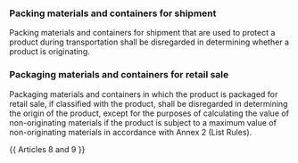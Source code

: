 ### Packing materials and containers for shipment

Packing materials and containers for shipment that are used to protect a product during transportation shall be disregarded in determining whether a product is originating. 

### Packaging materials and containers for retail sale

Packaging materials and containers in which the product is packaged for retail sale, if classified with the product, shall be disregarded in determining the origin of the product, except for the purposes of calculating the value of non-originating materials if the product is subject to a maximum value of non-originating materials in accordance with Annex 2 (List Rules). 

{{ Articles 8 and 9 }}
